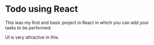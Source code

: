  #  Todo using React 

This was my first and basic project in React in which you can add your tasks to be performed.   


UI is very attractive in this.




     



















































































 


   
  





 




 





 



 




 














 



















































































